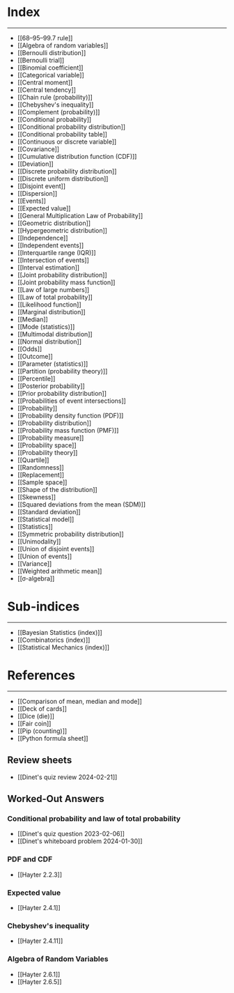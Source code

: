 # Index
---
- [[68–95–99.7 rule]]
- [[Algebra of random variables]]
- [[Bernoulli distribution]]
- [[Bernoulli trial]]
- [[Binomial coefficient]]
- [[Categorical variable]]
- [[Central moment]]
- [[Central tendency]]
- [[Chain rule (probability)]]
- [[Chebyshev's inequality]]
- [[Complement (probability)]]
- [[Conditional probability]]
- [[Conditional probability distribution]]
- [[Conditional probability table]]
- [[Continuous or discrete variable]]
- [[Covariance]]
- [[Cumulative distribution function (CDF)]]
- [[Deviation]]
- [[Discrete probability distribution]]
- [[Discrete uniform distribution]]
- [[Disjoint event]]
- [[Dispersion]]
- [[Events]]
- [[Expected value]]
- [[General Multiplication Law of Probability]]
- [[Geometric distribution]]
- [[Hypergeometric distribution]]
- [[Independence]]
- [[Independent events]]
- [[Interquartile range (IQR)]]
- [[Intersection of events]]
- [[Interval estimation]]
- [[Joint probability distribution]]
- [[Joint probability mass function]]
- [[Law of large numbers]]
- [[Law of total probability]]
- [[Likelihood function]]
- [[Marginal distribution]]
- [[Median]]
- [[Mode (statistics)]]
- [[Multimodal distribution]]
- [[Normal distribution]]
- [[Odds]]
- [[Outcome]]
- [[Parameter (statistics)]]
- [[Partition (probability theory)]]
- [[Percentile]]
- [[Posterior probability]]
- [[Prior probability distribution]]
- [[Probabilities of event intersections]]
- [[Probability]]
- [[Probability density function (PDF)]]
- [[Probability distribution]]
- [[Probability mass function (PMF)]]
- [[Probability measure]]
- [[Probability space]]
- [[Probability theory]]
- [[Quartile]]
- [[Randomness]]
- [[Replacement]]
- [[Sample space]]
- [[Shape of the distribution]]
- [[Skewness]]
- [[Squared deviations from the mean (SDM)]]
- [[Standard deviation]]
- [[Statistical model]]
- [[Statistics]]
- [[Symmetric probability distribution]]
- [[Unimodality]]
- [[Union of disjoint events]]
- [[Union of events]]
- [[Variance]]
- [[Weighted arithmetic mean]]
- [[σ-algebra]]

# Sub-indices
---
- [[Bayesian Statistics (index)]]
- [[Combinatorics (index)]]
- [[Statistical Mechanics (index)]]

# References
---
- [[Comparison of mean, median and mode]]
- [[Deck of cards]]
- [[Dice (die)]]
- [[Fair coin]]
- [[Pip (counting)]]
- [[Python formula sheet]]

## Review sheets

- [[Dinet's quiz review 2024-02-21]]

## Worked-Out Answers
### Conditional probability and law of total probability
- [[Dinet's quiz question 2023-02-06]]
- [[Dinet's whiteboard problem 2024-01-30]]

### PDF and CDF
- [[Hayter 2.2.3]]

### Expected value
- [[Hayter 2.4.1]]

### Chebyshev's inequality
- [[Hayter 2.4.11]]

### Algebra of Random Variables
- [[Hayter 2.6.1]]
- [[Hayter 2.6.5]]